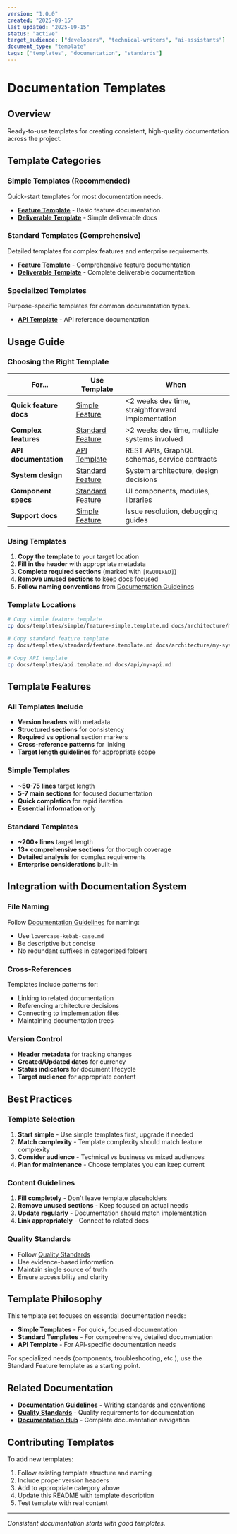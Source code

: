 ```yaml
---
version: "1.0.0"
created: "2025-09-15"
last_updated: "2025-09-15"
status: "active"
target_audience: ["developers", "technical-writers", "ai-assistants"]
document_type: "template"
tags: ["templates", "documentation", "standards"]
---
```


# Documentation Templates

## Overview

Ready-to-use templates for creating consistent, high-quality documentation across the project.

## Template Categories

### Simple Templates (Recommended)
Quick-start templates for most documentation needs.

- **[Feature Template](./simple/feature-simple.template.md)** - Basic feature documentation
- **[Deliverable Template](./simple/deliverable-simple.template.md)** - Simple deliverable docs

### Standard Templates (Comprehensive)
Detailed templates for complex features and enterprise requirements.

- **[Feature Template](./standard/feature.template.md)** - Comprehensive feature documentation
- **[Deliverable Template](./standard/deliverable.template.md)** - Complete deliverable documentation

### Specialized Templates
Purpose-specific templates for common documentation types.

- **[API Template](./api.template.md)** - API reference documentation

## Usage Guide

### Choosing the Right Template

| For... | Use Template | When |
|--------|-------------|------|
| **Quick feature docs** | [Simple Feature](./simple/feature-simple.template.md) | <2 weeks dev time, straightforward implementation |
| **Complex features** | [Standard Feature](./standard/feature.template.md) | >2 weeks dev time, multiple systems involved |
| **API documentation** | [API Template](./api.template.md) | REST APIs, GraphQL schemas, service contracts |
| **System design** | [Standard Feature](./standard/feature.template.md) | System architecture, design decisions |
| **Component specs** | [Standard Feature](./standard/feature.template.md) | UI components, modules, libraries |
| **Support docs** | [Simple Feature](./simple/feature-simple.template.md) | Issue resolution, debugging guides |

### Using Templates

1. **Copy the template** to your target location
2. **Fill in the header** with appropriate metadata
3. **Complete required sections** (marked with `[REQUIRED]`)
4. **Remove unused sections** to keep docs focused
5. **Follow naming conventions** from [Documentation Guidelines](../documentation-guidelines.md)

### Template Locations

```bash
# Copy simple feature template
cp docs/templates/simple/feature-simple.template.md docs/architecture/my-feature.md

# Copy standard feature template
cp docs/templates/standard/feature.template.md docs/architecture/my-system.md

# Copy API template
cp docs/templates/api.template.md docs/api/my-api.md
```

## Template Features

### All Templates Include
- **Version headers** with metadata
- **Structured sections** for consistency
- **Required vs optional** section markers
- **Cross-reference patterns** for linking
- **Target length guidelines** for appropriate scope

### Simple Templates
- **~50-75 lines** target length
- **5-7 main sections** for focused documentation
- **Quick completion** for rapid iteration
- **Essential information** only

### Standard Templates
- **~200+ lines** target length
- **13+ comprehensive sections** for thorough coverage
- **Detailed analysis** for complex requirements
- **Enterprise considerations** built-in

## Integration with Documentation System

### File Naming
Follow [Documentation Guidelines](../documentation-guidelines.md) for naming:
- Use `lowercase-kebab-case.md`
- Be descriptive but concise
- No redundant suffixes in categorized folders

### Cross-References
Templates include patterns for:
- Linking to related documentation
- Referencing architecture decisions
- Connecting to implementation files
- Maintaining documentation trees

### Version Control
- **Header metadata** for tracking changes
- **Created/Updated dates** for currency
- **Status indicators** for document lifecycle
- **Target audience** for appropriate content

## Best Practices

### Template Selection
1. **Start simple** - Use simple templates first, upgrade if needed
2. **Match complexity** - Template complexity should match feature complexity
3. **Consider audience** - Technical vs business vs mixed audiences
4. **Plan for maintenance** - Choose templates you can keep current

### Content Guidelines
1. **Fill completely** - Don't leave template placeholders
2. **Remove unused sections** - Keep focused on actual needs
3. **Update regularly** - Documentation should match implementation
4. **Link appropriately** - Connect to related docs

### Quality Standards
- Follow [Quality Standards](../quality-standards.md)
- Use evidence-based information
- Maintain single source of truth
- Ensure accessibility and clarity

## Template Philosophy

This template set focuses on essential documentation needs:

- **Simple Templates** - For quick, focused documentation
- **Standard Templates** - For comprehensive, detailed documentation
- **API Template** - For API-specific documentation needs

For specialized needs (components, troubleshooting, etc.), use the Standard Feature template as a starting point.

## Related Documentation

- **[Documentation Guidelines](../documentation-guidelines.md)** - Writing standards and conventions
- **[Quality Standards](../quality-standards.md)** - Quality requirements for documentation
- **[Documentation Hub](../README.md)** - Complete documentation navigation

## Contributing Templates

To add new templates:
1. Follow existing template structure and naming
2. Include proper version headers
3. Add to appropriate category above
4. Update this README with template description
5. Test template with real content

---

*Consistent documentation starts with good templates.*